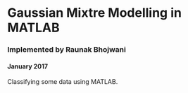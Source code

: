 # Gaussian Mixtre Modelling in MATLAB
### Implemented by Raunak Bhojwani
#### January 2017

Classifying some data using MATLAB.
